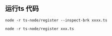 ## 运行ts 代码

~~~
node -r ts-node/register --inspect-brk xxxx.ts
~~~

~~~
node -r ts-node/register xxx.ts
~~~